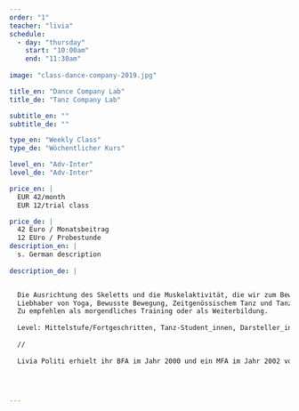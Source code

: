 ```yaml
---
order: "1"
teacher: "livia"
schedule:
  - day: "thursday"
    start: "10:00am"
    end: "11:30am"
    
image: "class-dance-company-2019.jpg"

title_en: "Dance Company Lab"
title_de: "Tanz Company Lab"

subtitle_en: ""
subtitle_de: ""

type_en: "Weekly Class"
type_de: "Wöchentlicher Kurs"

level_en: "Adv-Inter"
level_de: "Adv-Inter"

price_en: |
  EUR 42/month
  EUR 12/trial class

price_de: |
  42 Euro / Monatsbeitrag  
  12 EUro / Probestunde
description_en: |
  s. German description
  
description_de: |


  Die Ausrichtung des Skeletts und die Muskelaktivität, die wir zum Bewegen benötigen, wird das einleitende Warm-up in diesem Workshop. Mein Training basiert auf der Folkwang-Tanztechnik, die durch Elemente der Limon- und Alexander-Technik bereichert wird. Der Raum wird sich dann mit fließenden Bewegungen, wechselnden Ebenen und Texturen ausfüllen. Von dieser Basis ausgehend ergänzen wir die Arbeit mit Improvisations- und “decision making”-Übungen und erstellen kurze Choreografien.
  Liebhaber von Yoga, Bewusste Bewegung, Zeitgenössischem Tanz und Tanztheater fühlen sich bei diese sanften aber energetische Ganzkörpertraining wohl.
  Zu empfehlen als morgendliches Training oder als Weiterbildung.
  
  Level: Mittelstufe/Fortgeschritten, Tanz-Student_innen, Darsteller_innen, Künstler_innen  
  
  //  
  
  Livia Politi erhielt ihr BFA im Jahr 2000 und ein MFA im Jahr 2002 von der Folkwang Universität der Künste unter der Leitung von Pina Bausch. Seit 2010 ist Livia zertifizierte Alexander-Technik-Lehrerin. Als Tänzerin, Choreografin und Assistenzchoreografin hat Livia in verschiedenen Projekten in Deutschland, den USA, Mexiko und Argentinien gearbeitet. Ihre langjährige Erfahrung als Tanzlehrerin umfasst den Unterricht von modernem/ zeitgenössischem Tanz sowie Alexander-Technik für Tänzer, Schauspieler und Performer an der Tanzhochschule Essen, Universität der Künste Berlin, Urbanraum, Professional Dance Studies Program Seneca- Intensiv, ehemaligen Ballett Teatro del Espacio und Dock11 Studio.

  


---
```

